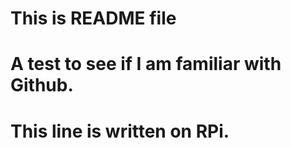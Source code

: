 # This is README file
# A test to see if I am familiar with Github.

# This line is written on RPi.
